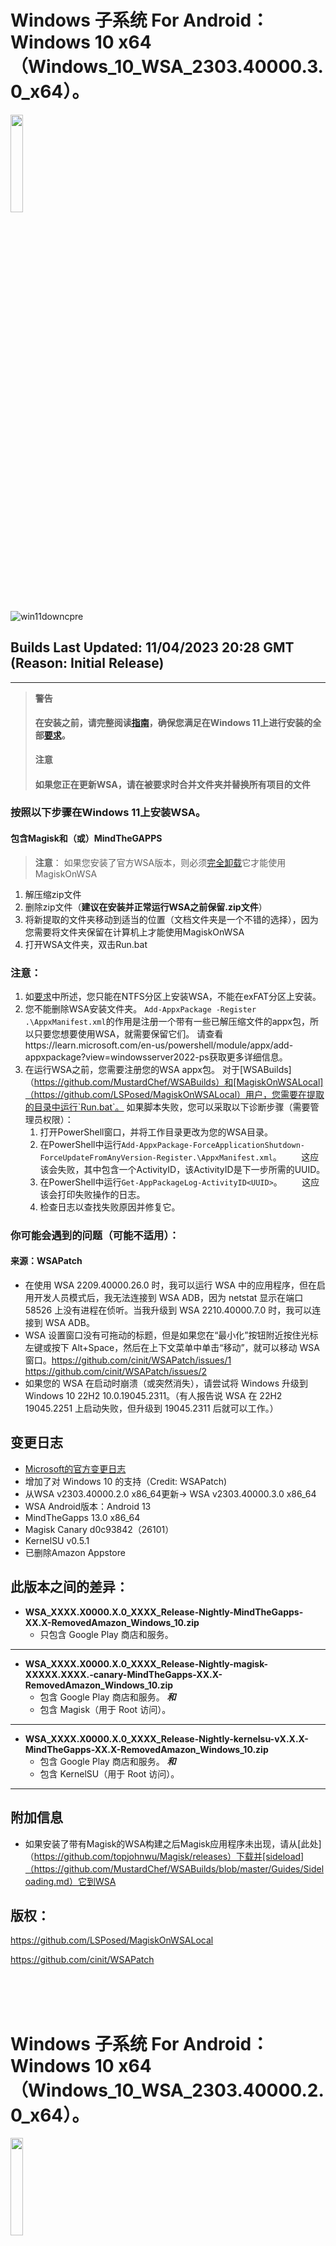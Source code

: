 # Windows 子系统 For Android：Windows 10 x64（Windows_10_WSA_2303.40000.3.0_x64）。

<img src="https://upload.wikimedia.org/wikipedia/commons/0/05/Windows_10_Logo.svg" width=20% height=20%>

![win11downcpre](https://img.shields.io/github/downloads/MustardChef/WSABuilds/Windows_10_2303.40000.3.0/total?label=Downloads&style=for-the-badge)

## Builds Last Updated: 11/04/2023 20:28 GMT </br> (Reason: Initial Release)

---
> **警告**
> #### **在安装之前，请完整阅读[指南](https://github.com/MustardChef/WSABuilds/blob/master/README.md)，确保您满足在Windows 11上进行安装的全部[要求](https://github.com/MustardChef/WSABuilds#requirements)。**
> **注意** 
>#### **如果您正在更新WSA，请在被要求时合并文件夹并替换所有项目的文件** 
### 按照以下步骤在Windows 11上安装WSA。
#### 包含Magisk和（或）MindTheGAPPS
> **注意**： 
> 如果您安装了官方WSA版本，则必须[完全卸载](https://github.com/MustardChef/WSABuilds#uninstallation)它才能使用MagiskOnWSA
1. 解压缩zip文件
2. 删除zip文件（**建议在安装并正常运行WSA之前保留.zip文件**）
3. 将新提取的文件夹移动到适当的位置（文档文件夹是一个不错的选择），因为您需要将文件夹保留在计算机上才能使用MagiskOnWSA
4. 打开WSA文件夹，双击Run.bat

### 注意： 

1. 如[要求](https://github.com/MustardChef/WSABuilds#requirements)中所述，您只能在NTFS分区上安装WSA，不能在exFAT分区上安装。
2. 您不能删除WSA安装文件夹。
   `Add-AppxPackage -Register .\AppxManifest.xml`的作用是注册一个带有一些已解压缩文件的appx包，所以只要您想要使用WSA，就需要保留它们。
   请查看https://learn.microsoft.com/en-us/powershell/module/appx/add-appxpackage?view=windowsserver2022-ps获取更多详细信息。
3. 在运行WSA之前，您需要注册您的WSA appx包。
   对于[WSABuilds]（https://github.com/MustardChef/WSABuilds）和[MagiskOnWSALocal]（https://github.com/LSPosed/MagiskOnWSALocal）用户，您需要在提取的目录中运行`Run.bat`。
   如果脚本失败，您可以采取以下诊断步骤（需要管理员权限）：
    1. 打开PowerShell窗口，并将工作目录更改为您的WSA目录。
    2. 在PowerShell中运行`Add-AppxPackage-ForceApplicationShutdown-ForceUpdateFromAnyVersion-Register.\AppxManifest.xml`。
       这应该会失败，其中包含一个ActivityID，该ActivityID是下一步所需的UUID。
    3. 在PowerShell中运行`Get-AppPackageLog-ActivityID<UUID>`。
       这应该会打印失败操作的日志。
    4. 检查日志以查找失败原因并修复它。

### 你可能会遇到的问题（可能不适用）：
#### 来源：**WSAPatch**
- 在使用 WSA 2209.40000.26.0 时，我可以运行 WSA 中的应用程序，但在启用开发人员模式后，我无法连接到 WSA ADB，因为 netstat 显示在端口 58526 上没有进程在侦听。当我升级到 WSA 2210.40000.7.0 时，我可以连接到 WSA ADB。
- WSA 设置窗口没有可拖动的标题，但是如果您在“最小化”按钮附近按住光标左键或按下 Alt+Space，然后在上下文菜单中单击“移动”，就可以移动 WSA 窗口。https://github.com/cinit/WSAPatch/issues/1 https://github.com/cinit/WSAPatch/issues/2
- 如果您的 WSA 在启动时崩溃（或突然消失），请尝试将 Windows 升级到 Windows 10 22H2 10.0.19045.2311。（有人报告说 WSA 在 22H2 19045.2251 上启动失败，但升级到 19045.2311 后就可以工作。）

## 变更日志
- [Microsoft的官方变更日志](https://blogs.windows.com/windows-insider/2023/04/11/update-to-windows-subsystem-for-android-on-windows-11-april-2023/)
- 增加了对 Windows 10 的支持（Credit: WSAPatch)
- 从WSA v2303.40000.2.0 x86_64更新-> WSA v2303.40000.3.0 x86_64
- WSA Android版本：Android 13
- MindTheGapps 13.0 x86_64
- Magisk Canary d0c93842（26101）
- KernelSU v0.5.1
- 已删除Amazon Appstore

## 此版本之间的差异：
- **WSA_XXXX.X0000.X.0_XXXX_Release-Nightly-MindTheGapps-XX.X-RemovedAmazon_Windows_10.zip**
    - 只包含 Google Play 商店和服务。
---

- **WSA_XXXX.X0000.X.0_XXXX_Release-Nightly-magisk-XXXXX.XXXX.-canary-MindTheGapps-XX.X-RemovedAmazon_Windows_10.zip**
    - 包含 Google Play 商店和服务。
    **_和_**
    - 包含 Magisk（用于 Root 访问）。
---

- **WSA_XXXX.X0000.X.0_XXXX_Release-Nightly-kernelsu-vX.X.X-MindTheGapps-XX.X-RemovedAmazon_Windows_10.zip**
    - 包含 Google Play 商店和服务。
    **_和_**
    - 包含 KernelSU（用于 Root 访问）。
---

## 附加信息
- 如果安装了带有Magisk的WSA构建之后Magisk应用程序未出现，请从[此处]（https://github.com/topjohnwu/Magisk/releases）下载并[sideload]（https://github.com/MustardChef/WSABuilds/blob/master/Guides/Sideloading.md）它到WSA

## 版权：
https://github.com/LSPosed/MagiskOnWSALocal

https://github.com/cinit/WSAPatch


<br/>
<br/>
<br/>


# Windows 子系统 For Android：Windows 10 x64（Windows_10_WSA_2303.40000.2.0_x64）。

<img src="https://upload.wikimedia.org/wikipedia/commons/0/05/Windows_10_Logo.svg" width=20% height=20%>

![win10downcpre](https://img.shields.io/github/downloads/MustardChef/WSABuilds/Windows_10_2303.40000.2.0/total?label=Downloads&style=for-the-badge)

## 最新版本：2023年4月6日 12:27 GMT</br>（原因：初始发布）

> **警告**
> #### **在安装之前，请完全阅读[指南](https://github.com/MustardChef/WSABuilds/blob/master/README.md)，确保您满足安装Windows 10上WSA的全部[要求](https://github.com/MustardChef/WSABuilds#requirements)。**
> **注意** 
>#### **如果您正在更新WSA，请在被询问时合并文件夹并替换所有文件**
### 安装WSA时，请按照在Windows 11上安装WSA的相同步骤。

#### 包含Magisk和（或）MindTheGAPPS
> **注意** ： 
> 如果您已经安装了官方的WSA，则必须[完全卸载](https://github.com/MustardChef/WSABuilds#uninstallation)它才能使用MagiskOnWSA
1. 解压缩zip文件
2. 删除zip文件（建议在WSA安装并正常运行之前保留.zip文件）
3. 将新提取的文件夹移动到合适的位置（文档文件夹是一个很好的选择），因为您需要将文件夹保留在您的PC上以使用MagiskOnWSA。
4. 打开WSA文件夹，双击Run.bat

### 注意: 

1. 根据[要求](https://github.com/MustardChef/WSABuilds#requirements)所述，您只能在NTFS分区上安装WSA，不能在exFAT分区上安装。
2. 您不能删除WSA安装文件夹。
   `Add-AppxPackage -Register .\AppxManifest.xml`所做的是注册一个带有一些现有未打包文件的appx包，因此只要想要使用WSA，就需要保留它们。
   请参阅https://learn.microsoft.com/en-us/powershell/module/appx/add-appxpackage?view=windowsserver2022-ps获取更多详细信息。
3. 您需要在运行 WSA 之前注册您的 WSA appx 包。对于 [WSABuilds](https://github.com/MustardChef/WSABuilds) 和 [MagiskOnWSALocal](https://github.com/LSPosed/MagiskOnWSALocal) 用户，您需要在提取的目录中运行 `Run.bat`。如果脚本失败，您可以采取以下诊断步骤（需要管理员权限）：
    1. 打开 PowerShell 窗口并将工作目录更改为 WSA 目录。
    2. 在 PowerShell 中运行 `Add-AppxPackage -ForceApplicationShutdown -ForceUpdateFromAnyVersion -Register .\AppxManifest.xml`。
       这应该会失败，并显示一个 ActivityID，这是下一步所需的 UUID。
    3. 在 PowerShell 中运行 `Get-AppPackageLog -ActivityID <UUID>`。
       这应该会打印失败操作的日志。
    4. 检查日志以查找失败原因并修复它。
    
### 你可能会遇到的问题（可能不适用）：
#### 来源：**WSAPatch**
- 在使用 WSA 2209.40000.26.0 时，我可以运行 WSA 中的应用程序，但在启用开发人员模式后，我无法连接到 WSA ADB，因为 netstat 显示在端口 58526 上没有进程在侦听。当我升级到 WSA 2210.40000.7.0 时，我可以连接到 WSA ADB。
- WSA 设置窗口没有可拖动的标题，但是如果您在“最小化”按钮附近按住光标左键或按下 Alt+Space，然后在上下文菜单中单击“移动”，就可以移动 WSA 窗口。https://github.com/cinit/WSAPatch/issues/1 https://github.com/cinit/WSAPatch/issues/2
- 如果您的 WSA 在启动时崩溃（或突然消失），请尝试将 Windows 升级到 Windows 10 22H2 10.0.19045.2311。（有人报告说 WSA 在 22H2 19045.2251 上启动失败，但升级到 19045.2311 后就可以工作。）

## 更新日志
- [Microsoft 官方更新日志](https://github.com/microsoft/WSA/discussions/277)
- 增加了对 Windows 10 的支持（Credit: WSAPatch）
- 更新 WSA 版本从 v2302.40000.9.0 x86_64 ----> WSA v2303.40000.2.0 x86_64
- WSA Android 版本：Android 13
- MindTheGapps 13.0 x86_64
- Magisk Canary e2545e57 (26001)
- KernelSU v0.5.0
- 删除了亚马逊应用商店

## 此版本之间的差异：

- **WSA_XXXX.X0000.X.0_XXXX_Release-Nightly-MindTheGapps-XX.X-RemovedAmazon_Windows_10.zip**
    - 只包含 Google Play 商店和服务。
---

- **WSA_XXXX.X0000.X.0_XXXX_Release-Nightly-magisk-XXXXX.XXXX.-canary-MindTheGapps-XX.X-RemovedAmazon_Windows_10.zip**
    - 包含 Google Play 商店和服务。
    **_和_**
    - 包含 Magisk（用于 Root 访问）。
---

- **WSA_XXXX.X0000.X.0_XXXX_Release-Nightly-kernelsu-vX.X.X-MindTheGapps-XX.X-RemovedAmazon_Windows_10.zip**
    - 包含 Google Play 商店和服务。
    **_和_**
    - 包含 KernelSU（用于 Root 访问）。
---

## 附加信息
-如果在安装WSA后Magisk应用程序未出现，请从[这里](https://github.com/topjohnwu/Magisk/releases)下载并[侧载](https://github.com/MustardChef/WSABuilds/blob/master/Guides/Sideloading.md)到WSA中。

## 鸣谢：

https://github.com/LSPosed/MagiskOnWSALocal

https://github.com/cinit/WSAPatch
